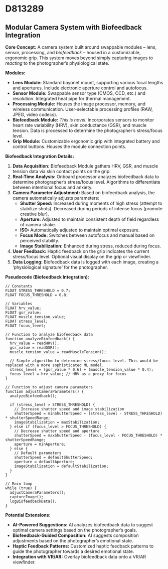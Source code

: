 # D813289

## Modular Camera System with Biofeedback Integration

**Core Concept:** A camera system built around swappable modules – lens, sensor, processing, and *biofeedback* – housed in a customizable, ergonomic grip. This system moves beyond simply capturing images to *reacting* to the photographer’s physiological state.

**Modules:**

*   **Lens Module:** Standard bayonet mount, supporting various focal lengths and apertures. Include electronic aperture control and autofocus.
*   **Sensor Module:** Swappable sensor type (CMOS, CCD, etc.) and resolution. Integrated heat pipe for thermal management.
*   **Processing Module:** Houses the image processor, memory, and wireless communication. User-selectable processing profiles (RAW, JPEG, video codecs).
*   **Biofeedback Module:** *This is novel*. Incorporates sensors to monitor heart rate variability (HRV), skin conductance (GSR), and muscle tension. Data is processed to determine the photographer’s stress/focus level.
*   **Grip Module:** Customizable ergonomic grip with integrated battery and control buttons. Houses the module connection points.

**Biofeedback Integration Details:**

1.  **Data Acquisition:** Biofeedback Module gathers HRV, GSR, and muscle tension data via skin contact points on the grip.
2.  **Real-Time Analysis:** Onboard processor analyzes biofeedback data to determine photographer’s stress/focus level. Algorithms to differentiate between intentional focus and anxiety.
3.  **Camera Parameter Adjustment:** Based on biofeedback analysis, the camera automatically adjusts parameters:
    *   **Shutter Speed:** Increased during moments of high stress (attempt to stabilize shots). Decreased during periods of intense focus (promote creative blur).
    *   **Aperture:** Adjusted to maintain consistent depth of field regardless of camera shake.
    *   **ISO:** Automatically adjusted to maintain optimal exposure.
    *   **Focus Mode:** Switches between autofocus and manual based on perceived stability.
    *   **Image Stabilization:** Enhanced during stress, reduced during focus.
4.  **User Feedback:** Haptic feedback on the grip indicates the current stress/focus level. Optional visual display on the grip or viewfinder.
5.  **Data Logging:** Biofeedback data is logged with each image, creating a ‘physiological signature’ for the photographer.

**Pseudocode (Biofeedback Integration):**

```
// Constants
FLOAT STRESS_THRESHOLD = 0.7;
FLOAT FOCUS_THRESHOLD = 0.8;

// Variables
FLOAT hrv_value;
FLOAT gsr_value;
FLOAT muscle_tension_value;
FLOAT stress_level;
FLOAT focus_level;

// Function to analyze biofeedback data
function analyzeBiofeedback() {
  hrv_value = readHRV();
  gsr_value = readGSR();
  muscle_tension_value = readMuscleTension();

  // Simple algorithm to determine stress/focus level. This would be replaced with a more sophisticated ML model.
  stress_level = (gsr_value * 0.6) + (muscle_tension_value * 0.4);
  focus_level = hrv_value; // HRV as a proxy for focus
}

// Function to adjust camera parameters
function adjustCameraParameters() {
  analyzeBiofeedback();

  if (stress_level > STRESS_THRESHOLD) {
    // Increase shutter speed and image stabilization
    shutterSpeed = minShutterSpeed + (stress_level - STRESS_THRESHOLD) * shutterSpeedRange;
    imageStabilization = maxStabilization;
  } else if (focus_level > FOCUS_THRESHOLD) {
    // Decrease shutter speed and aperture
    shutterSpeed = maxShutterSpeed - (focus_level - FOCUS_THRESHOLD) * shutterSpeedRange;
    aperture = minAperture;
  } else {
    // Default parameters
    shutterSpeed = defaultShutterSpeed;
    aperture = defaultAperture;
    imageStabilization = defaultStabilization;
  }
}

// Main loop
while (true) {
  adjustCameraParameters();
  captureImage();
  logBiofeedbackData();
}
```

**Potential Extensions:**

*   **AI-Powered Suggestions:** AI analyzes biofeedback data to suggest optimal camera settings based on the photographer’s goals.
*   **Biofeedback-Guided Composition:** AI suggests composition adjustments based on the photographer’s emotional state.
*   **Haptic Feedback Patterns:** Customized haptic feedback patterns to guide the photographer towards a desired emotional state.
*   **Integration with VR/AR:** Overlay biofeedback data onto a VR/AR viewfinder.
